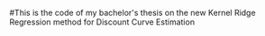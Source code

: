 #This is the code of my bachelor's thesis on the new Kernel Ridge Regression method for Discount Curve Estimation
